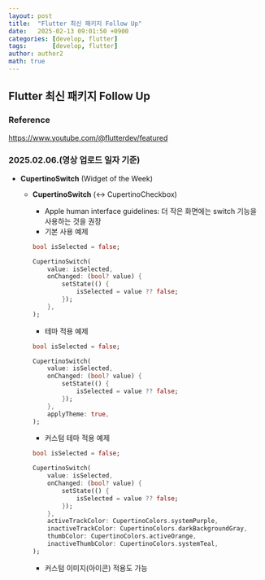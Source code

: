 ```yaml
---
layout: post
title:  "Flutter 최신 패키지 Follow Up"
date:   2025-02-13 09:01:50 +0900
categories: [develop, flutter]
tags:       [develop, flutter]
author: author2
math: true
---
```



## Flutter 최신 패키지 Follow Up

### Reference

https://www.youtube.com/@flutterdev/featured

### 2025.02.06.(영상 업로드 일자 기준)

- **CupertinoSwitch** (Widget of the Week)
    - **CupertinoSwitch** (↔ CupertinoCheckbox)
        - Apple human interface guidelines: 더 작은 화면에는 switch 기능을 사용하는 것을 권장
        - 기본 사용 예제
        
        ```dart
        bool isSelected = false;
        
        CupertinoSwitch(
        	value: isSelected,
        	onChanged: (bool? value) {
        		setState(() {
        			isSelected = value ?? false;
        		});
        	},
        );
        ```
        
        - 테마 적용 예제
        
        ```dart
        bool isSelected = false;
        
        CupertinoSwitch(
        	value: isSelected,
        	onChanged: (bool? value) {
        		setState(() {
        			isSelected = value ?? false;
        		});
        	},
        	applyTheme: true,
        );
        ```
        
        - 커스텀 테마 적용 예제
        
        ```dart
        bool isSelected = false;
        
        CupertinoSwitch(
        	value: isSelected,
        	onChanged: (bool? value) {
        		setState(() {
        			isSelected = value ?? false;
        		});
        	},
        	activeTrackColor: CupertinoColors.systemPurple,
        	inactiveTrackColor: CupertinoColors.darkBackgroundGray,
        	thumbColor: CupertinoColors.activeOrange,
        	inactiveThumbColor: CupertinoColors.systemTeal,
        );
        ```
        
        - 커스텀 이미지(아이콘) 적용도 가능